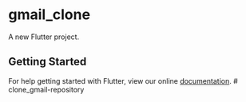 # gmail_clone

A new Flutter project.

## Getting Started

For help getting started with Flutter, view our online
[documentation](https://flutter.io/).
#   c l o n e _ g m a i l - r e p o s i t o r y  
 